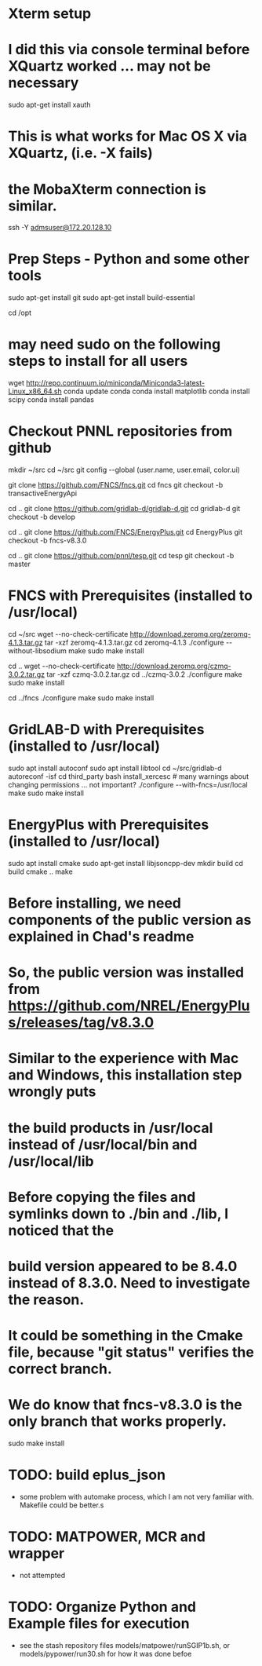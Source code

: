 Xterm setup
===========

# I did this via console terminal before XQuartz worked ... may not be necessary
sudo apt-get install xauth

# This is what works for Mac OS X via XQuartz, (i.e. -X fails)
# the MobaXterm connection is similar.
ssh -Y admsuser@172.20.128.10

Prep Steps - Python and some other tools
========================================

sudo apt-get install git
sudo apt-get install build-essential

cd /opt
# may need sudo on the following steps to install for all users
wget http://repo.continuum.io/miniconda/Miniconda3-latest-Linux_x86_64.sh
conda update conda
conda install matplotlib
conda install scipy
conda install pandas

Checkout PNNL repositories from github
======================================

mkdir ~/src
cd ~/src
git config --global (user.name, user.email, color.ui)

git clone https://github.com/FNCS/fncs.git
cd fncs
git checkout -b transactiveEnergyApi

cd ..
git clone https://github.com/gridlab-d/gridlab-d.git
cd gridlab-d
git checkout -b develop

cd ..
git clone https://github.com/FNCS/EnergyPlus.git
cd EnergyPlus
git checkout -b fncs-v8.3.0

cd ..
git clone https://github.com/pnnl/tesp.git
cd tesp
git checkout -b master

FNCS with Prerequisites (installed to /usr/local)
=================================================

cd ~/src
wget --no-check-certificate http://download.zeromq.org/zeromq-4.1.3.tar.gz
tar -xzf zeromq-4.1.3.tar.gz
cd zeromq-4.1.3
./configure --without-libsodium
make
sudo make install

cd ..
wget --no-check-certificate http://download.zeromq.org/czmq-3.0.2.tar.gz
tar -xzf czmq-3.0.2.tar.gz
cd ../czmq-3.0.2
./configure
make
sudo make install

cd ../fncs
./configure
make
sudo make install

GridLAB-D with Prerequisites (installed to /usr/local)
======================================================

sudo apt install autoconf
sudo apt install libtool
cd ~/src/gridlab-d
autoreconf -isf
cd third_party
bash install_xercesc  # many warnings about changing permissions ... not important?
./configure --with-fncs=/usr/local
make
sudo make install

EnergyPlus with Prerequisites (installed to /usr/local)
=======================================================

sudo apt install cmake
sudo apt-get install libjsoncpp-dev
mkdir build
cd build
cmake ..
make
# Before installing, we need components of the public version as explained in Chad's readme
# So, the public version was installed from https://github.com/NREL/EnergyPlus/releases/tag/v8.3.0

# Similar to the experience with Mac and Windows, this installation step wrongly puts
#  the build products in /usr/local instead of /usr/local/bin and /usr/local/lib
#  Before copying the files and symlinks down to ./bin and ./lib, I noticed that the
#  build version appeared to be 8.4.0 instead of 8.3.0.  Need to investigate the reason.
#  It could be something in the Cmake file, because "git status" verifies the correct branch.
#  We do know that fncs-v8.3.0 is the only branch that works properly.

sudo make install

TODO: build eplus_json
======================

- some problem with automake process, which I am not very familiar with. Makefile could be better.s

TODO: MATPOWER, MCR and wrapper
===============================

- not attempted

TODO: Organize Python and Example files for execution
=====================================================

- see the stash repository files models/matpower/runSGIP1b.sh,
  or models/pypower/run30.sh for how it was done befoe

